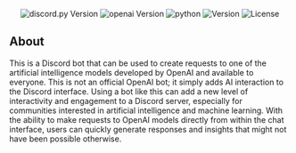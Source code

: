 <p align="center">
  <img src="https://img.shields.io/badge/discord.py-2.1.0-blueviolet" alt="discord.py Version">
  <img src="https://img.shields.io/badge/openai-0.26.4-blueviolet" alt="openai Version">
  <img src="https://img.shields.io/badge/python-3.11.2-blue" alt="python">
  <img src="https://img.shields.io/badge/Version-1.0.0-blue" alt="Version">
  <img src="https://img.shields.io/badge/License-GNU-green" alt="License">
</p>


## About
This is a Discord bot that can be used to create requests to one of the artificial intelligence models developed by OpenAI and available to everyone. This is not an official OpenAI bot; it simply adds AI interaction to the Discord interface. Using a bot like this can add a new level of interactivity and engagement to a Discord server, especially for communities interested in artificial intelligence and machine learning. With the ability to make requests to OpenAI models directly from within the chat interface, users can quickly generate responses and insights that might not have been possible otherwise.

